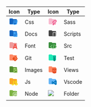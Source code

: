 |Icon|Type|Icon|Type|
|---|---|---|---|
|<img src="./../icons/folder-css.svg" width="24px">|Css|<img src="./../icons/folder-sass.svg" width="24px">|Sass|
|<img src="./../icons/folder-docs.svg" width="24px">|Docs|<img src="./../icons/folder-scripts.svg" width="24px">|Scripts|
|<img src="./../icons/folder-font.svg" width="24px">|Font|<img src="./../icons/folder-src.svg" width="24px">|Src|
|<img src="./../icons/folder-git.svg" width="24px">|Git|<img src="./../icons/folder-test.svg" width="24px">|Test|
|<img src="./../icons/folder-images.svg" width="24px">|Images|<img src="./../icons/folder-views.svg" width="24px">|Views|
|<img src="./../icons/folder-js.svg" width="24px">|Js|<img src="./../icons/folder-vscode.svg" width="24px">|Vscode|
|<img src="./../icons/folder-node.svg" width="24px">|Node|<img src="./../icons/folder.svg" width="24px">|Folder|
